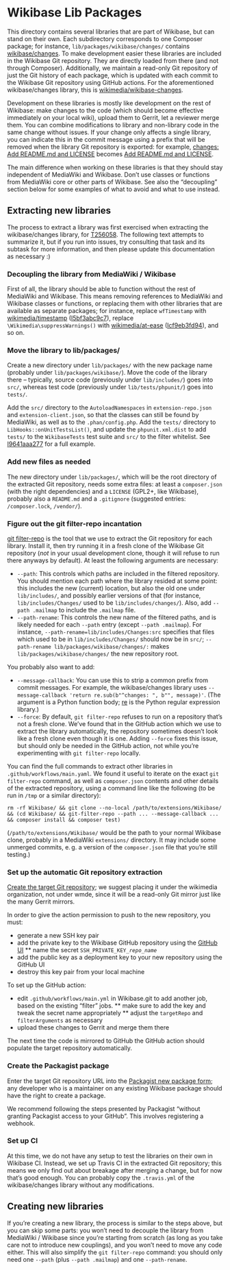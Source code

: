 # Wikibase Lib Packages

This directory contains several libraries that are part of Wikibase, but can stand on their own.
Each subdirectory corresponds to one Composer package;
for instance, `lib/packages/wikibase/changes/` contains [wikibase/changes][].
To make development easier these libraries are included in the Wikibase Git repository.
They are directly loaded from there (and not through Composer).
Additionally, we maintain a read-only Git repository of just the Git history of each package,
which is updated with each commit to the Wikibase Git repository using GitHub actions.
For the aforementioned wikibase/changes library, this is [wikimedia/wikibase-changes][].

Development on these libraries is mostly like development on the rest of Wikibase:
make changes to the code (which should become effective immediately on your local wiki),
upload them to Gerrit, let a reviewer merge them.
You can combine modifications to library and non-library code in the same change without issues.
If your change only affects a single library,
you can indicate this in the commit message using a prefix that will be removed when the library Git repository is exported:
for example, [changes: Add README.md and LICENSE][d4ca838935] becomes [Add README.md and LICENSE][3d5ecbc27d].
<!-- TODO once we have more than one library, there should probably be a list of these prefixes here -->

The main difference when working on these libraries is that they should stay independent of MediaWiki and Wikibase.
Don’t use classes or functions from MediaWiki core or other parts of Wikibase.
See also the “decoupling” section below for some examples of what to avoid and what to use instead.

## Extracting new libraries

The process to extract a library was first exercised when extracting the wikibase/changes library, for [T256058][].
The following text attempts to summarize it, but if you run into issues,
try consulting that task and its subtask for more information,
and then please update this documentation as necessary :)

### Decoupling the library from MediaWiki / Wikibase

First of all, the library should be able to function without the rest of MediaWiki and Wikibase.
This means removing references to MediaWiki and Wikibase classes or functions,
or replacing them with other libraries that are available as separate packages;
for instance,
replace `wfTimestamp` with [wikimedia/timestamp][] ([I5bf3abc9c7][]),
replace `\Wikimedia\suppressWarnings()` with [wikimedia/at-ease][] ([Icf9eb3fd94][]),
and so on.

### Move the library to lib/packages/

Create a new directory under `lib/packages/` with the new package name
(probably under `lib/packages/wikibase/`).
Move the code of the library there –
typically, source code (previously under `lib/includes/`) goes into `src/`,
whereas test code (previously under `lib/tests/phpunit/`) goes into `tests/`.

Add the `src/` directory to the `AutoloadNamespaces` in `extension-repo.json` and `extension-client.json`,
so that the classes can still be found by MediaWiki,
as well as to the `.phan/config.php`.
Add the `tests/` directory to `LibHooks::onUnitTestsList()`,
and update the `phpunit.xml.dist` to add `tests/` to the `WikibaseTests` test suite and `src/` to the filter whitelist.
See [I9641aaa277][] for a full example.

### Add new files as needed

The new directory under `lib/packages/`,
which will be the root directory of the extracted Git repository,
needs some extra files:
at least a `composer.json` (with the right dependencies) and a `LICENSE` (GPL2+, like Wikibase),
probably also a `README.md` and a `.gitignore` (suggested entries: `/composer.lock`, `/vendor/`).

### Figure out the git filter-repo incantation

[git filter-repo][] is the tool that we use to extract the Git repository for each library.
Install it, then try running it in a fresh clone of the Wikibase Git repository
(*not* in your usual development clone, though it will refuse to run there anyways by default).
At least the following arguments are necessary:

- `--path`: This controls which paths are included in the filtered repository.
  You should mention each path where the library resided at some point:
  this includes the new (current) location, but also the old one under `lib/includes/`,
  and possibly earlier versions of that
  (for instance, `lib/includes/Changes/` used to be `lib/includes/changes/`).
  Also, add `--path .mailmap` to include the `.mailmap` file.
- `--path-rename`: This controls the new name of the filtered paths,
  and is likely needed for each `--path` entry (except `--path .mailmap`).
  For instance, `--path-rename=lib/includes/Changes:src` specifies that files which used to be in `lib/includes/Changes/` should now be in `src/`;
  `--path-rename lib/packages/wikibase/changes/:` makes `lib/packages/wikibase/changes/` the new repository root.

You probably also want to add:

- `--message-callback`: You can use this to strip a common prefix from commit messages.
  For example, the wikibase/changes library uses `--message-callback 'return re.sub(b"^changes: ", b"", message)'`.
  (The argument is a Python function body; [re][] is the Python regular expression library.)
- `--force`: By default, `git filter-repo` refuses to run on a repository that’s not a fresh clone.
  We’ve found that in the GitHub action which we use to extract the library automatically,
  the repository sometimes doesn’t look like a fresh clone even though it is one.
  Adding `--force` fixes this issue, but should only be needed in the GitHub action,
  not while you’re experimenting with `git filter-repo` locally.

You can find the full commands to extract other libraries in `.github/workflows/main.yaml`.
We found it useful to iterate on the exact `git filter-repo` command,
as well as `composer.json` contents and other details of the extracted repository,
using a command line like the following (to be run in `/tmp` or a similar directory):

```
rm -rf Wikibase/ && git clone --no-local /path/to/extensions/Wikibase/ && (cd Wikibase/ && git-filter-repo --path ... --message-callback ... && composer install && composer test)
```

(`/path/to/extensions/Wikibase/` would be the path to your normal Wikibase clone,
probably in a MediaWiki `extensions/` directory.
It may include some unmerged commits, e. g. a version of the `composer.json` file that you’re still testing.)

### Set up the automatic Git repository extraction

[Create the target Git repository][new repository];
we suggest placing it under the wikimedia organization, not under wmde,
since it will be a read-only Git mirror just like the many Gerrit mirrors.

In order to give the action permission to push to the new repository, you must:
* generate a new SSH key pair
* add the private key to the Wikibase GitHub repository using the [GitHub UI][Wikibase secrets]
** name the secret <code>SSH_PRIVATE_KEY_<var>repo_name</var></code>
* add the public key as a deployment key to your new repository using the GitHub UI
* destroy this key pair from your local machine

To set up the GitHub action:
* edit `.github/workflows/main.yml` in Wikibase.git to add another job, based on the existing “filter” jobs.
** make sure to add the key and tweak the secret name appropriately
** adjust the `targetRepo` and `filterArguments` as necessary
* upload these changes to Gerrit and merge them there

The next time the code is mirrored to GitHub the GitHub action should populate the target repository
automatically.

### Create the Packagist package

Enter the target Git repository URL into the [Packagist new package form][new package];
any developer who is a maintainer on any existing Wikibase package should have the right to create a package.

We recommend following the steps presented by Packagist “without granting Packagist access to your GitHub”.
This involves registering a webhook.

### Set up CI

At this time, we do not have any setup to test the libraries on their own in Wikibase CI.
Instead, we set up Travis CI in the extracted Git repository;
this means we only find out about breakage after merging a change,
but for now that’s good enough.
You can probably copy the `.travis.yml` of the wikibase/changes library without any modifications.

## Creating new libraries

If you’re creating a new library,
the process is similar to the steps above,
but you can skip some parts:
you won’t need to decouple the library from MediaWiki / Wikibase since you’re starting from scratch
(as long as you take care not to introduce new couplings),
and you won’t need to move any code either.
This will also simplify the `git filter-repo` command:
you should only need one `--path` (plus `--path .mailmap`) and one `--path-rename`.

[wikibase/changes]: https://packagist.org/packages/wikibase/changes
[wikimedia/wikibase-changes]: https://github.com/wikimedia/wikibase-changes
[d4ca838935]: https://github.com/wikimedia/mediawiki-extensions-Wikibase/commit/d4ca83893519b7c36274c50ac88a0403bf9a9c93
[3d5ecbc27d]: https://github.com/wikimedia/wikibase-changes/commit/3d5ecbc27dea2cbcae222ebec1dc6835df9becc8
[T256058]: https://phabricator.wikimedia.org/T256058
[wikimedia/timestamp]: https://packagist.org/packages/wikimedia/timestamp
[I5bf3abc9c7]: https://gerrit.wikimedia.org/r/615714
[wikimedia/at-ease]: https://packagist.org/packages/wikimedia/at-ease
[Icf9eb3fd94]: https://gerrit.wikimedia.org/r/615719
[I9641aaa277]: https://gerrit.wikimedia.org/r/616117
[git filter-repo]: https://github.com/newren/git-filter-repo/
[re]: https://docs.python.org/3/library/re.html
[new repository]: https://github.com/new
[Wikibase secrets]: https://github.com/wikimedia/mediawiki-extensions-Wikibase/settings/secrets
[new package]: https://packagist.org/packages/submit

